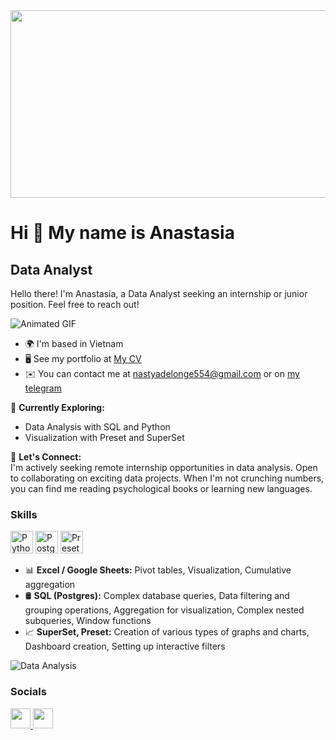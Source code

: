 <div align="center">
  <img src="https://user-images.githubusercontent.com/74038190/221352987-68da234d-4d62-4e9d-9d7f-098dc657c2dc.gif" width="1000" height="300">
</div>

# Hi 👋 My name is Anastasia
## Data Analyst

Hello there! I'm Anastasia, a Data Analyst seeking an internship or junior position. Feel free to reach out!

![Animated GIF](https://user-images.githubusercontent.com/74038190/216649417-9acc58df-9186-4132-ad43-819a57babb67.gif)

* 🌍 I'm based in Vietnam 
* 🖥️ See my portfolio at [My CV](http://cv.hexlet.io/resumes/4087)
* ✉️ You can contact me at [nastyadelonge554@gmail.com](mailto:nastyadelonge554@gmail.com) or on [my telegram](https://t.me/horosho_budet)


🔭 **Currently Exploring:**  
- Data Analysis with SQL and Python  
- Visualization with Preset and SuperSet

🤝 **Let's Connect:**  
I'm actively seeking remote internship opportunities in data analysis. Open to collaborating on exciting data projects. When I'm not crunching numbers, you can find me reading psychological books or learning new languages.


### Skills

<p align="left">
  <a href="https://www.python.org/" target="_blank" rel="noreferrer"><img src="https://raw.githubusercontent.com/danielcranney/readme-generator/main/public/icons/skills/python-colored.svg" width="36" height="36" alt="Python" /></a>
  <a href="https://www.postgresql.org/" target="_blank" rel="noreferrer"><img src="https://raw.githubusercontent.com/danielcranney/readme-generator/main/public/icons/skills/postgresql-colored.svg" width="36" height="36" alt="PostgreSQL" /></a>
  <a href="https://preset.io/" target="_blank" rel="noreferrer"><img src="https://avatars.githubusercontent.com/u/45908173?s=200&v=4" width="36" height="36" alt="Preset" /></a>
</p>

- 📊 **Excel / Google Sheets:** Pivot tables, Visualization, Cumulative aggregation  
- 🛢️ **SQL (Postgres):** Complex database queries, Data filtering and grouping operations, Aggregation for visualization, Complex nested subqueries, Window functions  
- 📈 **SuperSet, Preset:** Creation of various types of graphs and charts, Dashboard creation, Setting up interactive filters  

![Data Analysis](https://user-images.githubusercontent.com/74038190/212750155-3ceddfbd-19d3-40a3-87af-8d329c8323c4.gif)


### Socials

<p align="left">
  <a href="https://www.github.com/AnastasiaSep" target="_blank" rel="noreferrer">
    <img src="https://raw.githubusercontent.com/danielcranney/readme-generator/main/public/icons/socials/github.svg" width="32" height="32" />
  </a>
  <a href="https://t.me/horosho_budet" target="_blank" rel="noreferrer">
    <img src="https://c0.klipartz.com/pngpicture/82/892/gratis-png-iphone-telegrama-iconos-de-computadora-android-telegrama.png" width="32" height="32" />
  </a>

</p>
